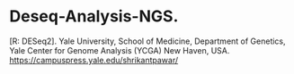 # Deseq-Analysis-NGS.
[R: DESeq2].
Yale University, School of Medicine, Department of Genetics, Yale Center for Genome Analysis (YCGA) New Haven, USA.
https://campuspress.yale.edu/shrikantpawar/
